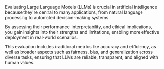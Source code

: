Evaluating Large Language Models (LLMs) is crucial in artificial intelligence because they're central to many applications, from natural language processing to automated decision-making systems.

By assessing their performance, interpretability, and ethical implications, you gain insights into their strengths and limitations, enabling more effective deployment in real-world scenarios.

This evaluation includes traditional metrics like accuracy and efficiency, as well as broader aspects such as fairness, bias, and generalization across diverse tasks, ensuring that LLMs are reliable, transparent, and aligned with human values.
